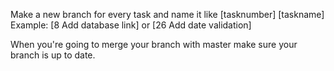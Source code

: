 Make a new branch for every task and name it like [tasknumber] [taskname]
Example: [8 Add database link] or [26 Add date validation]

When you're going to merge your branch with master make sure your branch is up to date.
